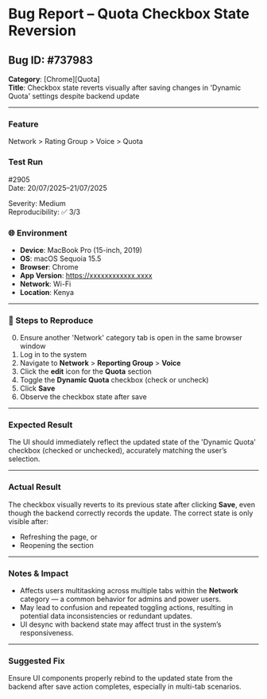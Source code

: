 # Bug Report – Quota Checkbox State Reversion

## Bug ID: #737983  
**Category**: [Chrome][Quota]  
**Title**: Checkbox state reverts visually after saving changes in 'Dynamic Quota' settings despite backend update

---

### Feature
Network > Rating Group > Voice > Quota

### Test Run
#2905  
Date: 20/07/2025–21/07/2025

Severity: Medium  
Reproducibility: ✅ 3/3

### 🌐 Environment
- **Device**: MacBook Pro (15-inch, 2019)  
- **OS**: macOS Sequoia 15.5  
- **Browser**: Chrome  
- **App Version**: https://xxxxxxxxxxxx.xxxx  
- **Network**: Wi-Fi  
- **Location**: Kenya  

---

### 🔁 Steps to Reproduce

0. Ensure another 'Network' category tab is open in the same browser window  
1. Log in to the system  
2. Navigate to **Network** > **Reporting Group** > **Voice**  
3. Click the **edit** icon for the **Quota** section  
4. Toggle the **Dynamic Quota** checkbox (check or uncheck)  
5. Click **Save**  
6. Observe the checkbox state after save

---

### Expected Result
The UI should immediately reflect the updated state of the 'Dynamic Quota' checkbox (checked or unchecked), accurately matching the user’s selection.

---

### Actual Result
The checkbox visually reverts to its previous state after clicking **Save**, even though the backend correctly records the update. The correct state is only visible after:
- Refreshing the page, or  
- Reopening the section

---

### Notes & Impact

- Affects users multitasking across multiple tabs within the **Network** category — a common behavior for admins and power users.
- May lead to confusion and repeated toggling actions, resulting in potential data inconsistencies or redundant updates.
- UI desync with backend state may affect trust in the system’s responsiveness.

---

### Suggested Fix

Ensure UI components properly rebind to the updated state from the backend after save action completes, especially in multi-tab scenarios.

